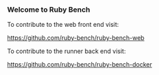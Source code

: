 ### Welcome to Ruby Bench

To contribute to the web front end visit:

https://github.com/ruby-bench/ruby-bench-web

To contribute to the runner back end visit:

https://github.com/ruby-bench/ruby-bench-docker

